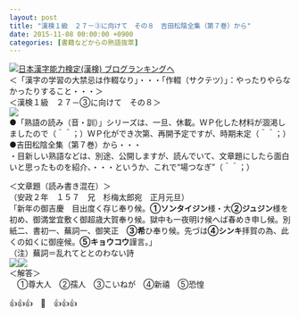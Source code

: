 ```yaml
---
layout: post
title: "漢検１級　２７－③に向けて　その８　吉田松陰全集（第７巻）から"
date: 2015-11-08 00:00:00 +0900
categories: [書籍などからの熟語抜萃]
---
```


[![](/syuusyuu9701/assets/images/漢検１級-２７－③に向けて-その８-吉田松陰全集（第７巻）から-br_c_3028_1.gif)](http://blog.with2.net/link.php?1659096:3028 "日本漢字能力検定(漢検) ブログランキングへ")[日本漢字能力検定(漢検) ブログランキングへ](http://blog.with2.net/link.php?1659096:3028)  
＜「漢字の学習の大禁忌は作輟なり」・・・「作輟（サクテツ）」：やったりやらなかったりすること・・・＞  
＜漢検１級　２７－③に向けて　その８＞  
![](/syuusyuu9701/assets/images/漢検１級-２７－③に向けて-その８-吉田松陰全集（第７巻）から-80019e5ecd595f2988854e0d58321922.jpg)  
●「熟語の読み（音・訓）」シリーズは、一旦、休載。ＷＰ化した材料が涸渇しましたので（＾＾；）ＷＰ化ができ次第、再開予定ですが、時期未定（＾＾；）  
●吉田松陰全集（第７巻）から・・・  
・目新しい熟語などは、別途、公開しますが、読んでいて、文章題にしたら面白いと思ったものを紹介、・・・というか、これで“場つなぎ”（＾＾；）  
  
＜文章題（読み書き混在）＞  
（安政２年　１５７　兄　杉梅太郎宛　正月元旦）  
「新年の御吉慶　目出度く存じ奉り候。**①ソンタイジン**様・大**②ジュジン**様を初め、御満堂宜敷く御超歳大賀奉り候。獄中も一夜明け候へば春めき申し候。別紙二、書初一、蕪詞一、御笑正　**③希**ひ奉り候。先づは**④シンキ**拝賀の為、此くの如くに御座候。**⑤キョウコウ**謹言。」  
（注）蕪詞＝乱れてととのわない詩  
![](/syuusyuu9701/assets/images/漢検１級-２７－③に向けて-その８-吉田松陰全集（第７巻）から-44cb78ee650c7936f04800df626443e0.jpg)![](/syuusyuu9701/assets/images/漢検１級-２７－③に向けて-その８-吉田松陰全集（第７巻）から-8c9e065f31f9676cb751e5341b09838b.jpg)  
＜解答＞  
　①尊大人　②孺人　③こいねが　④新禧　⑤恐惶  
  
👍👍👍　🐑　👍👍👍  
  
  
  
  